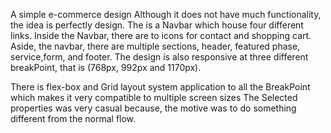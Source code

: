 A simple e-commerce design
Although it does not have much functionality, the idea is perfectly design.
The is a Navbar which house four different links.
Inside the Navbar, there are to icons for contact and shopping cart.
Aside, the navbar, there are multiple sections, header, featured phase, service,form, and footer.
The design is also responsive at three different breakPoint, that is (768px, 992px and 1170px).

There is flex-box and Grid layout system application to all the BreakPoint which makes it very compatible to multiple screen sizes
The Selected properties was very casual because, the motive was to do something different from the normal flow.
